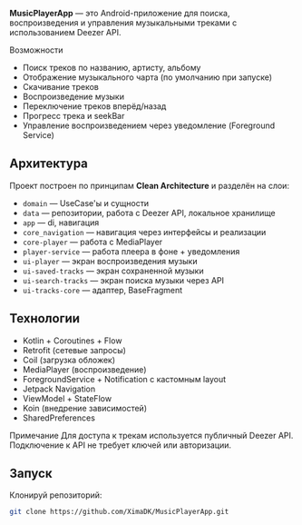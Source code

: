 **MusicPlayerApp** — это Android-приложение для поиска, воспроизведения и управления музыкальными треками с использованием Deezer API.

Возможности
- Поиск треков по названию, артисту, альбому
- Отображение музыкального чарта (по умолчанию при запуске)
- Скачивание треков
- Воспроизведение музыки
- Переключение треков вперёд/назад
- Прогресс трека и seekBar
- Управление воспроизведением через уведомление (Foreground Service)

## Архитектура

Проект построен по принципам **Clean Architecture** и разделён на слои:

- `domain` — UseCase'ы и сущности
- `data` — репозитории, работа с Deezer API, локальное хранилище
- `app` — di, навигация
- `core_navigation` — навигация через интерфейсы и реализации
- `core-player` — работа с MediaPlayer
- `player-service` — работа плеера в фоне + уведомления
- `ui-player` — экран воспроизведения музыки
- `ui-saved-tracks` — экран сохраненной музыки
- `ui-search-tracks` — экран поиска музыки через API
- `ui-tracks-core` — адаптер, BaseFragment

## Технологии

- Kotlin + Coroutines + Flow
- Retrofit (сетевые запросы)
- Coil (загрузка обложек)
- MediaPlayer (воспроизведение)
- ForegroundService + Notification с кастомным layout
- Jetpack Navigation
- ViewModel + StateFlow
- Koin (внедрение зависимостей)
- SharedPreferences

Примечание
Для доступа к трекам используется публичный Deezer API.
Подключение к API не требует ключей или авторизации.

## Запуск
Клонируй репозиторий:
   ```bash
   git clone https://github.com/XimaDK/MusicPlayerApp.git

